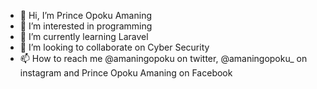 - 👋 Hi, I’m Prince Opoku Amaning
- 👀 I’m interested in programming
- 🌱 I’m currently learning Laravel
- 💞️ I’m looking to collaborate on Cyber Security
- 📫 How to reach me @amaningopoku on twitter, @amaningopoku_ on instagram and Prince Opoku Amaning on Facebook

<!---
amaningopoku/amaningopoku is a ✨ special ✨ repository because its `README.md` (this file) appears on your GitHub profile.
You can click the Preview link to take a look at your changes.
--->
